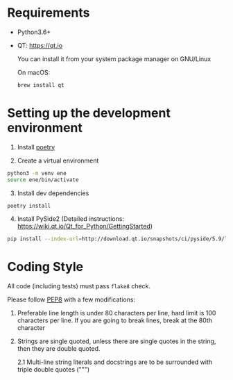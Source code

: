 # Requirements

* Python3.6+

* QT: https://qt.io

    You can install it from your system package manager on GNU/Linux

    On macOS:

    ```bash
    brew install qt
    ```


# Setting up the development environment

1. Install [poetry](https://github.com/sdispater/poetry)

2. Create a virtual environment

```bash
python3 -m venv ene
source ene/bin/activate
```

3. Install dev dependencies

```bash
poetry install
```

4. Install PySide2 (Detailed instructions: https://wiki.qt.io/Qt_for_Python/GettingStarted)

```bash
pip install --index-url=http://download.qt.io/snapshots/ci/pyside/5.9/latest/ pyside2 --trusted-host download.qt.io
```


# Coding Style

All code (including tests) must pass `flake8` check.

Please follow [PEP8](https://www.python.org/dev/peps/pep-0008/) with a few modifications:

1. Preferable line length is under 80 characters per line, hard limit is 100 characters per line. If you are going to break lines, break at the 80th character

2. Strings are single quoted, unless there are single quotes in the string, then they are double quoted.

    2.1 Multi-line string literals and docstrings are to be surrounded with triple double quotes (""")
